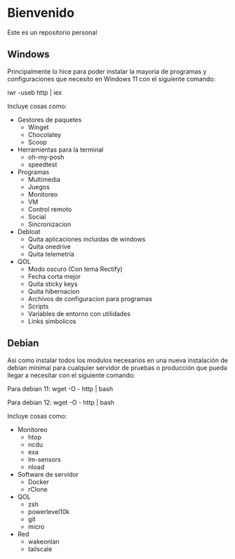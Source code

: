 # Bienvenido

Este es un repositorio personal

## Windows

Principalmente lo hice para poder instalar la mayoría de programas y configuraciones que necesito en Windows 11 con el siguiente comando:

iwr -useb http | iex

Incluye cosas como:
- Gestores de paquetes
    - Winget
    - Chocolatey
    - Scoop
- Herramientas para la terminal
    - oh-my-posh
    - speedtest
- Programas
    - Multimedia
    - Juegos
    - Monitoreo
    - VM
    - Control remoto
    - Social
    - Sincronizacion
- Debloat
    - Quita aplicaciones incluidas de windows
    - Quita onedrive
    - Quita telemetría
- QOL
    - Modo oscuro (Con tema Rectify)
    - Fecha corta mejor
    - Quita sticky keys
    - Quita hibernacion
    - Archivos de configuracion para programas
    - Scripts
    - Variables de entorno con utilidades
    - Links simbolicos

## Debian

Asi como instalar todos los modulos necesarios en una nueva instalación de debian minimal para cualquier servidor de pruebas o producción que pueda llegar a necesitar con el siguiente comando:

Para debian 11:
wget -O - http | bash

Para debian 12:
wget -O - http | bash


Incluye cosas como:
- Monitoreo
    - htop
    - ncdu
    - exa
    - lm-sensors
    - nload
- Software de servidor
    - Docker
    - rClone
- QOL
    - zsh
    - powerlevel10k
    - git
    - micro
- Red
    - wakeonlan
    - tailscale
